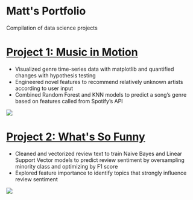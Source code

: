 # Matt's Portfolio
Compilation of data science projects

# [Project 1: Music in Motion](https://github.com/mattslatt/spotify)
* Visualized genre time-series data with matplotlib and quantified changes with hypothesis testing
* Engineered novel features to recommend relatively unknown artists according to user input
* Combined Random Forest and KNN models to predict a song’s genre based on features called from Spotify’s API

![](/img/rock_genre_features.png)

# [Project 2: What's So Funny](https://github.com/mattslatt/podcast_reviews)
* Cleaned and vectorized review text to train Naive Bayes and Linear Support Vector models to predict review sentiment by oversampling minority class and optimizing by F1 score
* Explored feature importance to identify topics that strongly influence review sentiment

![](/img/text_feature_coefficients.png)